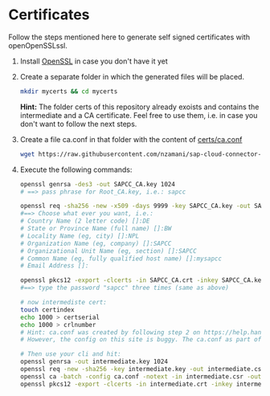 # Certificates

Follow the steps mentioned here to generate self signed certificates with openOpenSSLssl.

1. Install [OpenSSL](https://www.openssl.org) in case you don't have it yet

1. Create a separate folder in which the generated files will be placed.

    ```sh
    mkdir mycerts && cd mycerts
    ```

    **Hint:** The folder certs of this repository already exoists and contains the intermediate and a CA certificate. Feel free to use them, i.e. in case you don't want to follow the next steps.

1. Create a file ca.conf in that folder with the content of [certs/ca.conf](https://github.com/nzamani/sap-cloud-connector-docker/blob/master/certs/ca.conf)

    ```sh
    wget https://raw.githubusercontent.com/nzamani/sap-cloud-connector-docker/master/certs/ca.conf
    ```

1. Execute the following commands:

    ```sh
    openssl genrsa -des3 -out SAPCC_CA.key 1024
    # ==> pass phrase for Root_CA.key, i.e.: sapcc

    openssl req -sha256 -new -x509 -days 9999 -key SAPCC_CA.key -out SAPCC_CA.crt
    #==> Choose what ever you want, i.e.:
    # Country Name (2 letter code) []:DE
    # State or Province Name (full name) []:BW
    # Locality Name (eg, city) []:NPL
    # Organization Name (eg, company) []:SAPCC
    # Organizational Unit Name (eg, section) []:SAPCC
    # Common Name (eg, fully qualified host name) []:mysapcc
    # Email Address []:

    openssl pkcs12 -export -clcerts -in SAPCC_CA.crt -inkey SAPCC_CA.key -out SAPCC_CA.p12
    #==> type the password "sapcc" three times (same as above)

    # now intermediste cert:
    touch certindex
    echo 1000 > certserial
    echo 1000 > crlnumber
    # Hint: ca.conf was created by following step 2 on https://help.hana.ondemand.com/hana_cloud_platform_mobile_services_preview/frameset.htm?713d30fa7aa346f39896acd1229dc06f.html
    # However, the config on this site is buggy. The ca.conf as part of this repo is a fixed one.

    # Then use your cli and hit:
    openssl genrsa -out intermediate.key 1024
    openssl req -new -sha256 -key intermediate.key -out intermediate.csr
    openssl ca -batch -config ca.conf -notext -in intermediate.csr -out intermediate.crt
    openssl pkcs12 -export -clcerts -in intermediate.crt -inkey intermediate.key -out intermediate.p12
    ```
